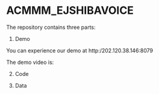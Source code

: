 # ACMMM_EJSHIBAVOICE

The repository contains three parts: 

1. Demo

You can experience our demo at http:/202.120.38.146:8079

The demo video is:

2. Code

3. Data

